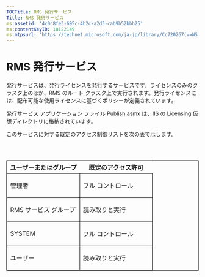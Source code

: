 ```yaml
---
TOCTitle: RMS 発行サービス
Title: RMS 発行サービス
ms:assetid: '4c0c8fe3-695c-4b2c-a2d3-cab9b52bbb25'
ms:contentKeyID: 18122149
ms:mtpsurl: 'https://technet.microsoft.com/ja-jp/library/Cc720267(v=WS.10)'
---
```


RMS 発行サービス
================

発行サービスは、発行ライセンスを発行するサービスです。ライセンスのみのクラスタ上のほか、RMS のルート クラスタ上で実行されます。発行ライセンスには、配布可能な使用ライセンスに基づくポリシーが定義されています。

発行サービス アプリケーション ファイル Publish.asmx は、IIS の Licensing 仮想ディレクトリに格納されています。

このサービスに対する既定のアクセス制御リストを次の表で示します。

###  

<p> </p>
<table style="border:1px solid black;">
<colgroup>
<col width="50%" />
<col width="50%" />
</colgroup>
<thead>
<tr class="header">
<th>ユーザーまたはグループ</th>
<th>既定のアクセス許可</th>
</tr>
</thead>
<tbody>
<tr class="odd">
<td style="border:1px solid black;"><p>管理者</p></td>
<td style="border:1px solid black;"><p>フル コントロール</p></td>
</tr>  
<tr class="even">
<td style="border:1px solid black;"><p>RMS サービス グループ</p></td>
<td style="border:1px solid black;"><p>読み取りと実行</p></td>
</tr>  
<tr class="odd">
<td style="border:1px solid black;"><p>SYSTEM</p></td>
<td style="border:1px solid black;"><p>フル コントロール</p></td>
</tr>  
<tr class="even">
<td style="border:1px solid black;"><p>ユーザー</p></td>
<td style="border:1px solid black;"><p>読み取りと実行</p></td>
</tr>  
</tbody>  
</table>
